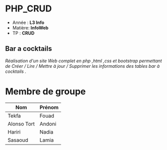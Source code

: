 # PHP_CRUD
- Année : **L3 Info**
- Matière: **InfoWeb**
- TP : **CRUD**
## Bar a cocktails
*Réalisation d'un site Web complet en php ,html ,css et bootstrap permettant de Créer / Lire / Mettre à jour / Supprimer  les informations des tables bar à cocktails .*
# Membre de groupe
<table>
  <thead>
    <tr>
      <th>Nom</th>
      <th>Prénom</th>
    </tr>
  </thead>
  <tbody>
    <tr>
      <td>Tekfa</td>
      <td>Fouad</td>
    </tr>
    <tr>
      <td>Alonso Tort</td>
      <td>Andoni</td>
    </tr>
    <tr>
      <td>Hariri</td>
      <td>Nadia</td>
    </tr>
      <tr>
      <td>Sasaoud</td>
      <td>Lamia </td>
    </tr>
  </tbody>
</table>

